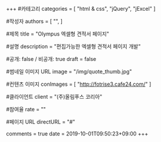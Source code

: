 +++
#카테고리
categories = [
    "html & css",
    "jQuery",
    "jExcel"
]

#작성자
authors = [
    "",
]

#제목
title = "Olympus 엑셀형 견적서 페이지"

#설명
description = "편집가능한 엑셀형 견적서 페이지 개발"

#공개: false / 비공개: true
draft = false

#썸네일 이미지 URL
image = "/img/quote_thumb.jpg"

#컨텐츠 이미지
conImages = [
    "http://fotrise3.cafe24.com/"
]

#클라이언트
client = "(주)올림푸스 코리아"

#참여율
rate = ""

#페이지 URL
directURL = "#"

comments = true
date = 2019-10-01T09:50:23+09:00
+++

<!-- 게시글 내용 -->